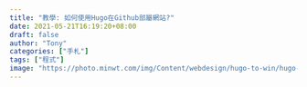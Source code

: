 ```yaml
---
title: "教學: 如何使用Hugo在Github部屬網站?"
date: 2021-05-21T16:19:20+08:00
draft: false
author: "Tony"
categories: ["手札"]
tags: ["程式"]
image: "https://photo.minwt.com/img/Content/webdesign/hugo-to-win/hugo-to-win_00.jpg"
---
```

